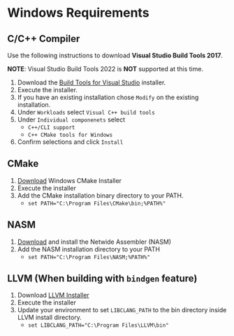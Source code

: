 # Windows Requirements

## C/C++ Compiler

Use the following instructions to download **Visual Studio Build Tools 2017**.

**NOTE**: Visual Studio Build Tools 2022 is **NOT** supported at this time.

1. Download the [Build Tools for Visual Studio][WIN_TOOLS] installer.
2. Execute the installer.
3. If you have an existing installation chose `Modify` on the existing installation.
4. Under `Workloads` select `Visual C++ build tools`
5. Under `Individual componenets` select
   * `C++/CLI support` 
   * `C++ CMake tools for Windows`
6. Confirm selections and click `Install`

## CMake

1. [Download](https://cmake.org/download/) Windows CMake Installer
2. Execute the installer
3. Add the CMake installation binary directory to your PATH.
   * `set PATH="C:\Program Files\CMake\bin;%PATH%"`

## NASM
1. [Download](https://nasm.us/) and install the Netwide Assembler (NASM)
2. Add the NASM installation directory to your PATH
   * `set PATH="C:\Program Files\NASM;%PATH%"`

## LLVM (When building with `bindgen` feature)

1. Download [LLVM Installer](https://github.com/llvm/llvm-project/releases/tag/llvmorg-15.0.6)
2. Execute the installer
3. Update your environment to set `LIBCLANG_PATH` to the bin directory inside LLVM install directory.
   * `set LIBCLANG_PATH="C:\Program Files\LLVM\bin"`

[WIN_TOOLS]: https://aka.ms/vs/15/release/vs_BuildTools.exe
